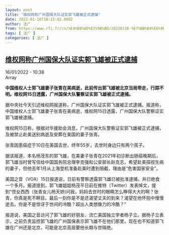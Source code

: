 ```yaml
---
layout: post
title: "维权网称广州国保大队证实郭飞雄被正式逮捕"
date: 2022-01-16T10:15:02.000Z
author: 法广
from: https://www.rfi.fr/cn/%E4%B8%AD%E5%9B%BD/20220116-%E7%BB%B4%E6%9D%83%E7%BD%91%E7%A7%B0%E5%B9%BF%E5%B7%9E%E5%9B%BD%E4%BF%9D%E5%A4%A7%E9%98%9F%E8%AF%81%E5%AE%9E%E9%83%AD%E9%A3%9E%E9%9B%84%E8%A2%AB%E6%AD%A3%E5%BC%8F%E9%80%AE%E6%8D%95
tags: [ 法广 ]
categories: [ 法广 ]
---
```

<!--1642328102000-->
[维权网称广州国保大队证实郭飞雄被正式逮捕](https://www.rfi.fr/cn/%E4%B8%AD%E5%9B%BD/20220116-%E7%BB%B4%E6%9D%83%E7%BD%91%E7%A7%B0%E5%B9%BF%E5%B7%9E%E5%9B%BD%E4%BF%9D%E5%A4%A7%E9%98%9F%E8%AF%81%E5%AE%9E%E9%83%AD%E9%A3%9E%E9%9B%84%E8%A2%AB%E6%AD%A3%E5%BC%8F%E9%80%AE%E6%8D%95)
------

<div>
<div>16/01/2022 - 10:38</div>Array<p><strong>                    中国维权人士郭飞雄妻子张青在美病逝，此前传出郭飞雄被北京当局带走，行踪不明。维权网15日透露，广州国保大队警察证实郭飞雄被正式逮捕。                </strong></p><div >                    <p>据中央社今天引述维权网报道称，广州国保大队证实郭飞雄被正式逮捕。报道称，中国维权人士郭飞雄妻子张青在美病逝，维权网15日透露，广州国保大队警察证实郭飞雄被逮捕。</p><p>维权网15日称，根据对华援助会消息，广州国保大队警察证实郭飞雄被正式逮捕，及被禁止赴美送别病逝及安葬在美国的妻子张青。</p><p>张青因患癌症于10日在美国去世，终年55岁，去世时身边只有两个孩子。</p><p>据该报道，本名杨茂东的郭飞雄，在美妻子张青在2021年初诊断出肠癌晚期后，郭飞雄当时曾写信给中国国务院总理李克强和公安部长赵克志，希望赴美探视生病的妻子，但他去年1月从上海登机准备赴美时遭到阻截，理由是“危害国家安全”。</p><p>美国之音（VOA）15日报道说，日前有警察透露郭飞雄已被批准逮捕，并已绝食一个多月。报道提到，郭飞雄姐姐杨茂平日前在推特（Twitter）发表悼文，提到“侄女西西（张青女儿杨天娇)问我，妈妈去世时的眼睛怎么睁得大大的啊？张青，你真是死不瞑目。最后一刻你是不是还渴望丈夫的到来？渴望在他怀抱中慢慢逝去。你是不是惊讶于世间的冷酷？超出人类想像力的冷酷？”</p><p>报道说，美国之音访问了郭飞雄的好朋友、流亡美国独立学者杨子立。据杨子立表示，之前负责监控郭飞雄的广州国保表示郭飞雄不在他们那里，现在也不知道郭飞雄在广州还是北京，可能是北京高层要他长期与世隔绝。</p>                                            <div data-selfpromo-newsletter>    </div>    <div data-selfpromo-app>    </div>                </div>
</div>
